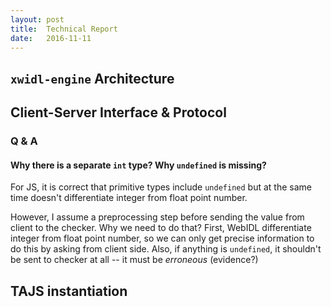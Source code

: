 ```yaml
---
layout: post
title:  Technical Report
date:   2016-11-11
---
```


## `xwidl-engine` Architecture

## Client-Server Interface & Protocol

### Q & A

#### Why there is a separate `int` type? Why `undefined` is missing?

For JS, it is correct that primitive types include `undefined` but at the same time doesn't differentiate integer from float point number.

However, I assume a preprocessing step before sending the value from client to the checker. Why we need to do that? First, WebIDL differentiate integer from float point number, so we can only get precise information to do this by asking from client side. Also, if anything is `undefined`, it shouldn't be sent to checker at all -- it must be *erroneous* (evidence?)

## TAJS instantiation


